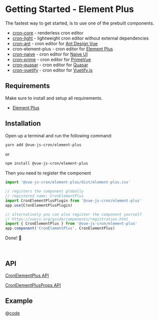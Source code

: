 <!-- Generated file -->
# Getting Started - Element Plus

The fastest way to get started, is to use one of the prebuilt components.
- [cron-core](./getting-started-core) - renderless cron editor
- [cron-light](./getting-started-light) - lightweight cron editor without external dependencies
- [cron-ant](./getting-started-ant) - cron editor for [Ant Design Vue](https://antdv.com/)
- cron-element-plus - cron editor for [Element Plus](https://element-plus.org/en-US/)
- [cron-naive](./getting-started-naive-ui) - cron editor for [Naive UI](https://www.naiveui.com)
- [cron-prime](./getting-started-prime) - cron editor for [PrimeVue](https://primevue.org/)
- [cron-quasar](./getting-started-quasar) - cron editor for [Quasar](https://quasar.dev/)
- [cron-vuetify](./getting-started-vuetify) - cron editor for [Vuetify.js](https://next.vuetifyjs.com/en/)


## Requirements

Make sure to install and setup all requirements.
- [Element Plus](https://element-plus.org/en-US/)

## Installation

Open up a terminal and run the following command:

```bash 
yarn add @vue-js-cron/element-plus
```
or

```bash 
npm install @vue-js-cron/element-plus
```

Then you need to register the component

```js
import '@vue-js-cron/element-plus/dist/element-plus.css'

// registers the component globally
// registered name: CronElementPlus
import CronElementPlusPlugin from '@vue-js-cron/element-plus'
app.use(CronElementPlusPlugin)

// alternatively you can also register the component yourself
// https://vuejs.org/guide/components/registration.html
import { CronElementPlus } from '@vue-js-cron/element-plus'
app.component('CronElementPlus', CronElementPlus)
```

Done! 🚀

<br />

## API


[CronElementPlus API](https://abichinger.github.io/vue-js-cron/typedoc/classes/_vue_js_cron_element_plus.CronElementPlus)

[CronElementPlusProps API](https://abichinger.github.io/vue-js-cron/typedoc/interfaces/_vue_js_cron_element_plus.CronElementPlusProps)




## Example

@[code](../.vuepress/components/get-started-element.vue)